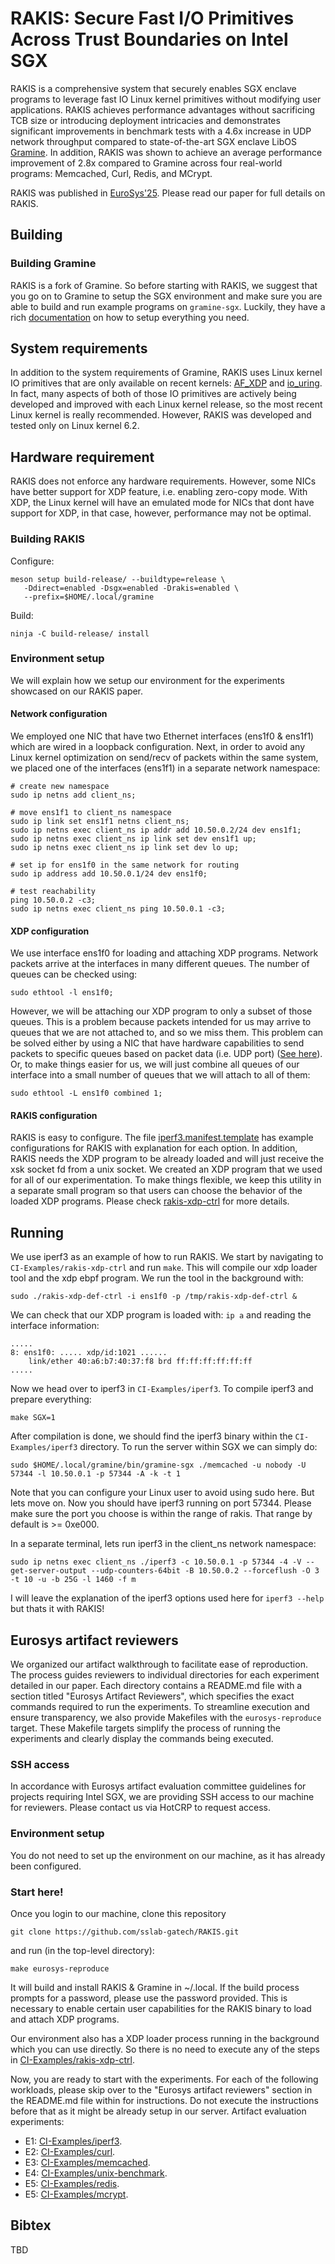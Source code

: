 # RAKIS: Secure Fast I/O Primitives Across Trust Boundaries on Intel SGX
RAKIS is a comprehensive system that securely enables SGX enclave programs
to leverage fast IO Linux kernel primitives without modifying user applications.
RAKIS achieves performance advantages without sacrificing TCB size or introducing
deployment intricacies and demonstrates significant improvements in
benchmark tests with a 4.6x increase in UDP network throughput compared
to state-of-the-art SGX enclave LibOS [Gramine](https://github.com/gramineproject/gramine).
In addition, RAKIS was shown to achieve an average performance improvement
of 2.8x compared to Gramine across four real-world programs: Memcached,
Curl, Redis, and MCrypt.

RAKIS was published in [EuroSys'25](https://2025.eurosys.org/accepted-papers.html).
Please read our paper for full details on RAKIS.

## Building
### Building Gramine
RAKIS is a fork of Gramine. So before starting with RAKIS, we suggest that you
go on to Gramine to setup the SGX environment and make sure you are able to
build and run example programs on `gramine-sgx`. Luckily, they have a rich
[documentation](https://gramine.readthedocs.io/en/stable/devel/building.html)
on how to setup everything you need.

## System requirements
In addition to the system requirements of Gramine, RAKIS uses Linux kernel IO
primitives that are only available on recent kernels:
[AF_XDP](https://www.kernel.org/doc/html/next/networking/af_xdp.html)
and
[io_uring](https://unixism.net/loti/what_is_io_uring.html).
In fact, many aspects of both of those IO primitives are actively being
developed and improved with each Linux kernel release, so the most recent
Linux kernel is really recommended. However, RAKIS was developed and tested
only on Linux kernel 6.2.

## Hardware requirement
RAKIS does not enforce any hardware requirements. However, some NICs have better
support for XDP feature, i.e. enabling zero-copy mode. With XDP, the Linux
kernel will have an emulated mode for NICs that dont have support for XDP, in
that case, however, performance may not be optimal.

### Building RAKIS
Configure:
```shell
meson setup build-release/ --buildtype=release \
   -Ddirect=enabled -Dsgx=enabled -Drakis=enabled \
   --prefix=$HOME/.local/gramine
```

Build:
```shell
ninja -C build-release/ install
```

### Environment setup
We will explain how we setup our environment for the experiments showcased on
our RAKIS paper.

#### Network configuration
We employed one NIC that have two Ethernet interfaces (ens1f0 & ens1f1) which
are wired in a loopback configuration. Next, in order to avoid any Linux kernel
optimization on send/recv of packets within the same system, we placed one of
the interfaces (ens1f1) in a separate network namespace:
```shell
# create new namespace
sudo ip netns add client_ns;

# move ens1f1 to client_ns namespace
sudo ip link set ens1f1 netns client_ns;
sudo ip netns exec client_ns ip addr add 10.50.0.2/24 dev ens1f1;
sudo ip netns exec client_ns ip link set dev ens1f1 up;
sudo ip netns exec client_ns ip link set dev lo up;

# set ip for ens1f0 in the same network for routing
sudo ip address add 10.50.0.1/24 dev ens1f0;

# test reachability
ping 10.50.0.2 -c3;
sudo ip netns exec client_ns ping 10.50.0.1 -c3;
```

#### XDP configuration
We use interface ens1f0 for loading and attaching XDP programs. Network packets
arrive at the interfaces in many different queues. The number of queues can be
checked using:
```shell
sudo ethtool -l ens1f0;
```

However, we will be attaching our XDP program to only a subset of those queues.
This is a problem because packets intended for us may arrive to queues that we
are not attached to, and so we miss them. This problem can be solved either by
using a NIC that have hardware capabilities to send packets to specific queues
based on packet data (i.e. UDP port) ([See here](https://docs.kernel.org/networking/scaling.html)).
Or, to make things easier for us, we will just combine all queues of our
interface into a small number of queues that we will attach to all of them:
```shell
sudo ethtool -L ens1f0 combined 1;
```

#### RAKIS configuration
RAKIS is easy to configure. The file
[iperf3.manifest.template](CI-Examples/iperf3/iperf3.manifest.template)
has example configurations for RAKIS with explanation for each option. In
addition, RAKIS needs the XDP program to be already loaded and will just receive the
xsk socket fd from a unix socket. We created an XDP program that we
used for all of our experimentation. To make things flexible, we keep this
utility in a separate small program so that users can choose the behavior of the
loaded XDP programs. Please check [rakis-xdp-ctrl](CI-Examples/rakis-xdp-ctrl)
for more details.

## Running
We use iperf3 as an example of how to run RAKIS. We start by navigating to
`CI-Examples/rakis-xdp-ctrl` and run `make`. This will compile our xdp loader
tool and the xdp ebpf program. We run the tool in the background with:
```
sudo ./rakis-xdp-def-ctrl -i ens1f0 -p /tmp/rakis-xdp-def-ctrl &
```
We can check that our XDP program is loaded with: `ip a` and reading the
interface information:
```
.....
8: ens1f0: ..... xdp/id:1021 ......
    link/ether 40:a6:b7:40:37:f8 brd ff:ff:ff:ff:ff:ff
.....
```
Now we head over to iperf3 in `CI-Examples/iperf3`. To compile iperf3
and prepare everything:
```
make SGX=1
```
After compilation is done, we should find the iperf3 binary within the
`CI-Examples/iperf3` directory.
To run the server within SGX we can simply do:
```shell
sudo $HOME/.local/gramine/bin/gramine-sgx ./memcached -u nobody -U 57344 -l 10.50.0.1 -p 57344 -A -k -t 1
```

Note that you can configure your Linux user to avoid using sudo here. But lets
move on.
Now you should have iperf3 running on port 57344. Please make sure the port you
choose is within the range of rakis. That range by default is >= 0xe000. 

In a separate terminal, lets run iperf3 in the client_ns network namespace:
```
sudo ip netns exec client_ns ./iperf3 -c 10.50.0.1 -p 57344 -4 -V --get-server-output --udp-counters-64bit -B 10.50.0.2 --forceflush -O 3 -t 10 -u -b 25G -l 1460 -f m
```
I will leave the explanation of the iperf3 options used here for `iperf3 --help`
but thats it with RAKIS!

## Eurosys artifact reviewers
We organized our artifact walkthrough to facilitate ease of reproduction.
The process guides reviewers to individual directories for each experiment detailed in
our paper.
Each directory contains a README.md file with a section titled
"Eurosys Artifact Reviewers",
which specifies the exact commands required to run
the experiments.
To streamline execution and ensure transparency, we also
provide Makefiles with the `eurosys-reproduce` target.
These Makefile targets simplify
the process of running the experiments and clearly display the commands being
executed.

### SSH access
In accordance with Eurosys artifact evaluation committee guidelines for projects
requiring Intel SGX, we are providing SSH access to our machine for reviewers.
Please contact us via HotCRP to request access.

### Environment setup
You do not need to set up the environment on our machine, as it has already been
configured.

### Start here!
Once you login to our machine,
clone this repository
```
git clone https://github.com/sslab-gatech/RAKIS.git
```
and run (in the top-level directory):
```
make eurosys-reproduce
```
It will build and install RAKIS & Gramine in ~/.local.
If the build process prompts for a password, please use the password provided.
This is necessary to enable certain user capabilities for the RAKIS binary to
load and attach XDP programs.

Our environment also has a XDP loader process running in the background which
you can use directly. So there is no need
to execute any of the steps in
[CI-Examples/rakis-xdp-ctrl](CI-Examples/rakis-xdp-ctrl).

Now, you are ready to start with the experiments.
For each of the following workloads, please skip over to the "Eurosys artifact
reviewers" section in the README.md file within
for instructions.
Do not execute the instructions before that as it might be already setup in our
server.
Artifact evaluation experiments:
- E1: [CI-Examples/iperf3](CI-Examples/iperf3).
- E2: [CI-Examples/curl](CI-Examples/curl).
- E3: [CI-Examples/memcached](CI-Examples/memcached).
- E4: [CI-Examples/unix-benchmark](CI-Examples/unix-benchmark).
- E5: [CI-Examples/redis](CI-Examples/redis).
- E5: [CI-Examples/mcrypt](CI-Examples/mcrypt).

## Bibtex
TBD
